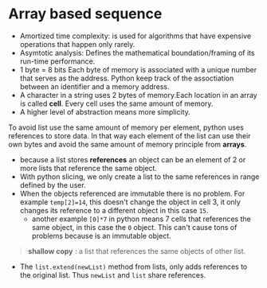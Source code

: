 # Array based sequence

- Amortized time complexity: is used for algorithms that have expensive operations that happen only rarely.
- Asymtotic analysis: Defines the mathematical boundation/framing of its run-time performance.
- 1 byte = 8 bits
Each byte of memory is associated with a unique number that serves as the address. Python keep track of the assoctiation between an identifier and a memory address.
- A character in a string uses 2 bytes of memory.Each location in an array is called **cell**. Every cell uses the same amount of memory.
- A higher level of abstraction means more simplicity.

To avoid list use the same amount of memory per element, python uses references to store data. In that way each element of the list can use their own bytes and avoid the same amount of memory principle from **arrays**.

- because a list stores **references** an object can be an element of 2 or more lists that reference the same object.
- With python slicing, we only create a list to the same references in range defined by the user.
- When the objects referenced are immutable there is no problem.
For example `temp[2]=14`, this doesn't change the object in cell 3, it only changes its reference to a different object in this case `15`.
  - another example `[0]*7` in python means 7 cells that references the same object, in this case the `0` object. This can't cause tons of problems because is an immutable object.

> **shallow copy** : a list that references the same objects of other list.

- The `list.extend(newList)` method from lists, only adds references to the original list. Thus `newList` and `list` share references.
